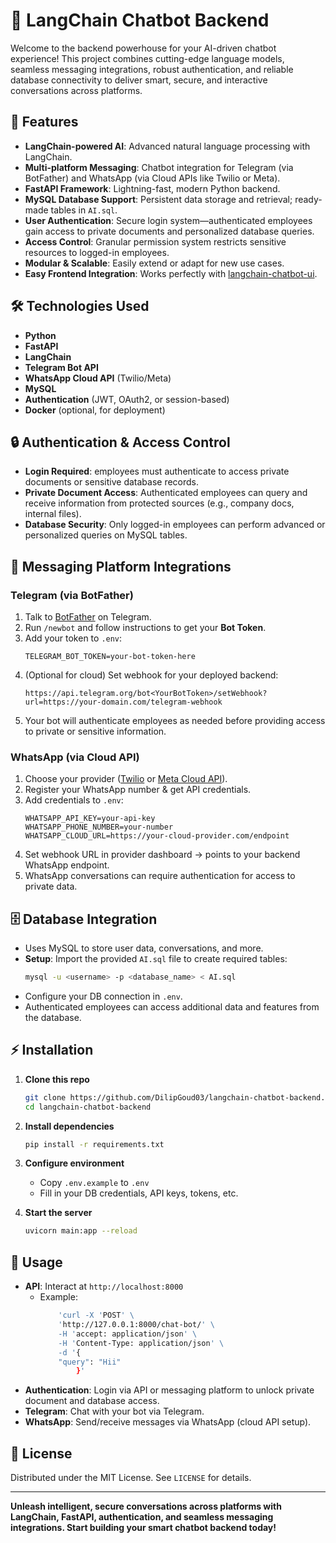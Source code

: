 # 🧠 LangChain Chatbot Backend

Welcome to the backend powerhouse for your AI-driven chatbot experience! This project combines cutting-edge language models, seamless messaging integrations, robust authentication, and reliable database connectivity to deliver smart, secure, and interactive conversations across platforms.

## 🚀 Features

- **LangChain-powered AI**: Advanced natural language processing with LangChain.
- **Multi-platform Messaging**: Chatbot integration for Telegram (via BotFather) and WhatsApp (via Cloud APIs like Twilio or Meta).
- **FastAPI Framework**: Lightning-fast, modern Python backend.
- **MySQL Database Support**: Persistent data storage and retrieval; ready-made tables in `AI.sql`.
- **User Authentication**: Secure login system—authenticated employees gain access to private documents and personalized database queries.
- **Access Control**: Granular permission system restricts sensitive resources to logged-in employees.
- **Modular & Scalable**: Easily extend or adapt for new use cases.
- **Easy Frontend Integration**: Works perfectly with [langchain-chatbot-ui](https://github.com/DilipGoud03/langchain-chatbot-ui).

## 🛠 Technologies Used

- **Python**
- **FastAPI**
- **LangChain**
- **Telegram Bot API**
- **WhatsApp Cloud API** (Twilio/Meta)
- **MySQL**
- **Authentication** (JWT, OAuth2, or session-based)
- **Docker** (optional, for deployment)

## 🔒 Authentication & Access Control

- **Login Required**: employees must authenticate to access private documents or sensitive database records.
- **Private Document Access**: Authenticated employees can query and receive information from protected sources (e.g., company docs, internal files).
- **Database Security**: Only logged-in employees can perform advanced or personalized queries on MySQL tables.

## 📱 Messaging Platform Integrations

### Telegram (via BotFather)

1. Talk to [BotFather](https://t.me/botfather) on Telegram.
2. Run `/newbot` and follow instructions to get your **Bot Token**.
3. Add your token to `.env`:
   ```
   TELEGRAM_BOT_TOKEN=your-bot-token-here
   ```
4. (Optional for cloud) Set webhook for your deployed backend:
   ```
   https://api.telegram.org/bot<YourBotToken>/setWebhook?url=https://your-domain.com/telegram-webhook
   ```
5. Your bot will authenticate employees as needed before providing access to private or sensitive information.

### WhatsApp (via Cloud API)

1. Choose your provider ([Twilio](https://www.twilio.com/whatsapp) or [Meta Cloud API](https://developers.facebook.com/docs/whatsapp/cloud-api/)).
2. Register your WhatsApp number & get API credentials.
3. Add credentials to `.env`:
   ```
   WHATSAPP_API_KEY=your-api-key
   WHATSAPP_PHONE_NUMBER=your-number
   WHATSAPP_CLOUD_URL=https://your-cloud-provider.com/endpoint
   ```
4. Set webhook URL in provider dashboard → points to your backend WhatsApp endpoint.
5. WhatsApp conversations can require authentication for access to private data.

## 🗄 Database Integration

- Uses MySQL to store user data, conversations, and more.
- **Setup**: Import the provided `AI.sql` file to create required tables:
  ```bash
  mysql -u <username> -p <database_name> < AI.sql
  ```
- Configure your DB connection in `.env`.
- Authenticated employees can access additional data and features from the database.

## ⚡ Installation

1. **Clone this repo**

   ```bash
   git clone https://github.com/DilipGoud03/langchain-chatbot-backend.git
   cd langchain-chatbot-backend
   ```

2. **Install dependencies**

   ```bash
   pip install -r requirements.txt
   ```

3. **Configure environment**

   - Copy `.env.example` to `.env`
   - Fill in your DB credentials, API keys, tokens, etc.

4. **Start the server**
   ```bash
   uvicorn main:app --reload
   ```

## 💬 Usage

- **API**: Interact at `http://localhost:8000`
  - Example:
    ```bash
        'curl -X 'POST' \
        'http://127.0.0.1:8000/chat-bot/' \
        -H 'accept: application/json' \
        -H 'Content-Type: application/json' \
        -d '{
        "query": "Hii"
            }'
    ```
- **Authentication**: Login via API or messaging platform to unlock private document and database access.
- **Telegram**: Chat with your bot via Telegram.
- **WhatsApp**: Send/receive messages via WhatsApp (cloud API setup).

## 📄 License

Distributed under the MIT License. See `LICENSE` for details.

---

**Unleash intelligent, secure conversations across platforms with LangChain, FastAPI, authentication, and seamless messaging integrations. Start building your smart chatbot backend today!**
